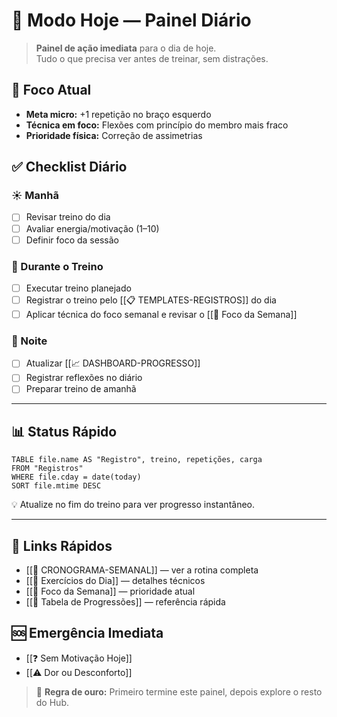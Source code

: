# 📆 Modo Hoje — Painel Diário

> **Painel de ação imediata** para o dia de hoje.  
> Tudo o que precisa ver antes de treinar, sem distrações.

## 🎯 Foco Atual

* **Meta micro:** +1 repetição no braço esquerdo
* **Técnica em foco:** Flexões com princípio do membro mais fraco
* **Prioridade física:** Correção de assimetrias

## ✅ Checklist Diário

### ☀️ Manhã

* [ ] Revisar treino do dia
* [ ] Avaliar energia/motivação (1–10)
* [ ] Definir foco da sessão

### 💪 Durante o Treino

* [ ] Executar treino planejado
* [ ] Registrar o treino pelo [[📋 TEMPLATES-REGISTROS]] do dia
* [ ] Aplicar técnica do foco semanal e revisar o [[🎯 Foco da Semana]]

### 🌙 Noite

* [ ] Atualizar [[📈 DASHBOARD-PROGRESSO]]
* [ ] Registrar reflexões no diário
* [ ] Preparar treino de amanhã

---

## 📊 Status Rápido

```dataview
TABLE file.name AS "Registro", treino, repetições, carga
FROM "Registros"
WHERE file.cday = date(today)
SORT file.mtime DESC
```

💡 Atualize no fim do treino para ver progresso instantâneo.

---

## 🔄 Links Rápidos

* [[📅 CRONOGRAMA-SEMANAL]] — ver a rotina completa
* [[💪 Exercícios do Dia]] — detalhes técnicos
* [[🎯 Foco da Semana]] — prioridade atual
* [[🔢 Tabela de Progressões]] — referência rápida

## 🆘 Emergência Imediata

* [[❓ Sem Motivação Hoje]]
* [[⚠️ Dor ou Desconforto]]

> 🎯 **Regra de ouro:** Primeiro termine este painel, depois explore o resto do Hub.